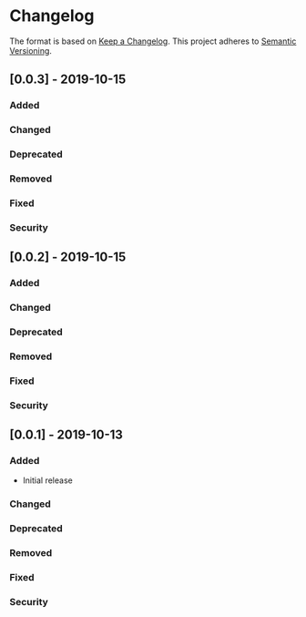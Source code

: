 # Changelog
The format is based on [Keep a Changelog](https://keepachangelog.com/en/1.0.0/).
This project adheres to [Semantic Versioning](https://semver.org/spec/v2.0.0.html).

## [0.0.3] - 2019-10-15

### Added

### Changed

### Deprecated

### Removed

### Fixed

### Security

## [0.0.2] - 2019-10-15

### Added

### Changed

### Deprecated

### Removed

### Fixed

### Security

## [0.0.1] - 2019-10-13

### Added

- Initial release

### Changed

### Deprecated

### Removed

### Fixed

### Security
